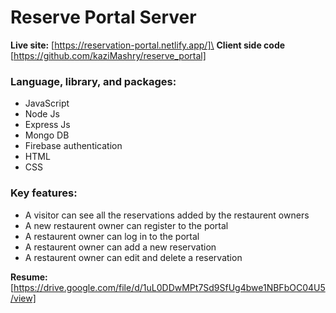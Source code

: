 # Reserve Portal Server

**Live site:** [https://reservation-portal.netlify.app/]\
**Client side code** [https://github.com/kaziMashry/reserve_portal]

### Language, library, and packages:
- JavaScript
- Node Js
- Express Js
- Mongo DB
- Firebase authentication
- HTML
- CSS

### Key features:
- A visitor can see all the reservations added by the restaurent owners
- A new restaurent owner can register to the portal
- A restaurent owner can log in to the portal
- A restaurent owner can add a new reservation
- A restaurent owner can edit and delete a reservation

**Resume:** [https://drive.google.com/file/d/1uL0DDwMPt7Sd9SfUg4bwe1NBFbOC04U5/view]
